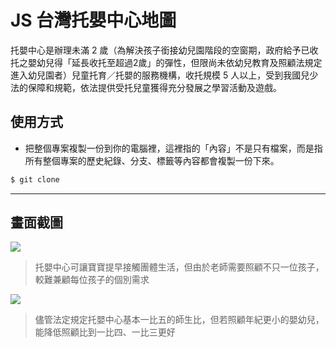 # JS 台灣托嬰中心地圖

托嬰中心是辦理未滿 2 歲（為解決孩子銜接幼兒園階段的空窗期，政府給予已收托之嬰幼兒得「延長收托至超過2歲」的彈性，但限尚未依幼兒教育及照顧法規定進入幼兒園者）兒童托育／托嬰的服務機構，收托規模 5 人以上，受到我國兒少法的保障和規範，依法提供受托兒童獲得充分發展之學習活動及遊戲。

## 使用方式
- 把整個專案複製一份到你的電腦裡，這裡指的「內容」不是只有檔案，而是指所有整個專案的歷史紀錄、分支、標籤等內容都會複製一份下來。
```sh
$ git clone
```

----

## 畫面截圖
![](https://i.imgur.com/UdGZuq0.png)
> 托嬰中心可讓寶寶提早接觸團體生活，但由於老師需要照顧不只一位孩子，較難兼顧每位孩子的個別需求

![](https://i.imgur.com/PMB291x.png)
> 儘管法定規定托嬰中心基本一比五的師生比，但若照顧年紀更小的嬰幼兒，能降低照顧比到一比四、一比三更好
